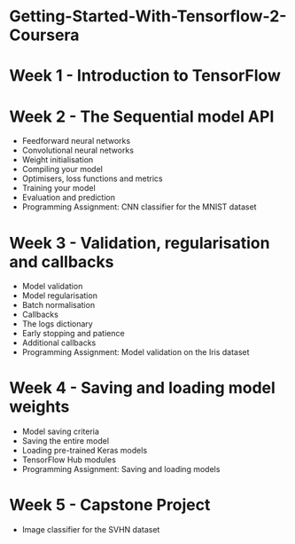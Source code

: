 # Getting-Started-With-Tensorflow-2-Coursera
# Week 1 - Introduction to TensorFlow

# Week 2 - The Sequential model API
- Feedforward neural networks
- Convolutional neural networks
- Weight initialisation
- Compiling your model
- Optimisers, loss functions and metrics
- Training your model
- Evaluation and prediction
- Programming Assignment: CNN classifier for the MNIST dataset

# Week 3 - Validation, regularisation and callbacks
- Model validation
- Model regularisation
- Batch normalisation
- Callbacks
- The logs dictionary
- Early stopping and patience
- Additional callbacks
- Programming Assignment: Model validation on the Iris dataset

# Week 4 - Saving and loading model weights
- Model saving criteria
- Saving the entire model
- Loading pre-trained Keras models
- TensorFlow Hub modules
- Programming Assignment: Saving and loading models

# Week 5 - Capstone Project
- Image classifier for the SVHN dataset
